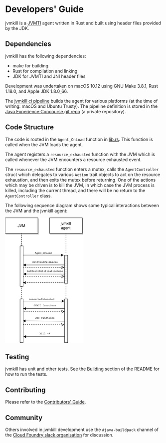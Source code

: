 # Developers' Guide

jvmkill is a [JVMTI][] agent written in Rust and built using header files provided by the JDK.

[JVMTI]: http://docs.oracle.com/javase/8/docs/technotes/guides/jvmti/

## Dependencies

jvmkill has the following dependencies:
* make for building
* Rust for compilation and linking
* JDK for JVMTI and JNI header files

Development was undertaken on macOS 10.12 using GNU Make 3.8.1, Rust 1.18.0, and Apple JDK 1.8.0_66.

The [jvmkill ci pipeline][] builds the agent for various platforms (at the time of writing: macOS and Ubuntu Trusty). The pipeline definition is stored in the [Java Experience Concourse git repo][] (a private repository).

[jvmkill ci pipeline]: https://java-experience.ci.springapps.io/teams/java-experience/pipelines/jvmkill
[Java Experience Concourse git repo]: https://github.com/pivotal-cf/java-experience-concourse

## Code Structure

The code is rooted in the `Agent_OnLoad` function in [lib.rs][]. This function is called when the JVM loads the agent.

The agent registers a `resource_exhausted` function with the JVM which is called whenever the JVM encounters a resource exhausted event.

The `resource_exhausted` function enters a mutex, calls the `AgentController` struct which delegates to various `Action` trait objects to act on the resource exhaustion, and then exits the mutex before returning. One of the actions which may be driven is to kill the JVM, in which case the JVM process is killed, including the current thread, and there will be no return to the `AgentController` class.

The following sequence diagram shows some typical interactions between the JVM and the jvmkill agent:

![Sequence diagram](jvmkill.png)

[lib.rs]: src/lib.rs

## Testing

jvmkill has unit and other tests. See the [Building][] section of the README for how to run the tests.
                                  
[Building]: ../README.md#Building

## Contributing

Please refer to the [Contributors' Guide][].

[Contributors' Guide]: CONTRIBUTING.md

## Community

Others involved in jvmkill development use the `#java-buildpack` channel of the  [Cloud Foundry slack organisation][] for discussion.

[Cloud Foundry slack organisation]: https://cloudfoundry.slack.com
